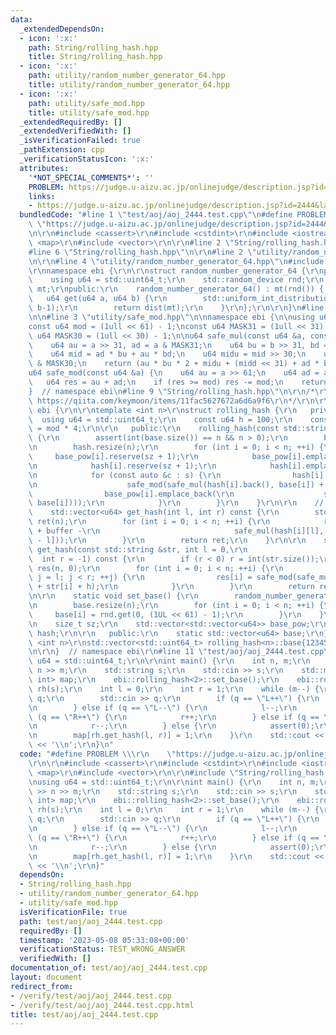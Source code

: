 ```yaml
---
data:
  _extendedDependsOn:
  - icon: ':x:'
    path: String/rolling_hash.hpp
    title: String/rolling_hash.hpp
  - icon: ':x:'
    path: utility/random_number_generator_64.hpp
    title: utility/random_number_generator_64.hpp
  - icon: ':x:'
    path: utility/safe_mod.hpp
    title: utility/safe_mod.hpp
  _extendedRequiredBy: []
  _extendedVerifiedWith: []
  _isVerificationFailed: true
  _pathExtension: cpp
  _verificationStatusIcon: ':x:'
  attributes:
    '*NOT_SPECIAL_COMMENTS*': ''
    PROBLEM: https://judge.u-aizu.ac.jp/onlinejudge/description.jsp?id=2444&lang=jp
    links:
    - https://judge.u-aizu.ac.jp/onlinejudge/description.jsp?id=2444&lang=jp
  bundledCode: "#line 1 \"test/aoj/aoj_2444.test.cpp\"\n#define PROBLEM \\\r\n   \
    \ \"https://judge.u-aizu.ac.jp/onlinejudge/description.jsp?id=2444&lang=jp\"\r\
    \n\r\n#include <cassert>\r\n#include <cstdint>\r\n#include <iostream>\r\n#include\
    \ <map>\r\n#include <vector>\r\n\r\n#line 2 \"String/rolling_hash.hpp\"\n\r\n\
    #line 6 \"String/rolling_hash.hpp\"\n\r\n#line 2 \"utility/random_number_generator_64.hpp\"\
    \n\r\n#line 4 \"utility/random_number_generator_64.hpp\"\n#include <random>\r\n\
    \r\nnamespace ebi {\r\n\r\nstruct random_number_generator_64 {\r\nprivate:\r\n\
    \    using u64 = std::uint64_t;\r\n    std::random_device rnd;\r\n    std::mt19937_64\
    \ mt;\r\npublic:\r\n    random_number_generator_64() : mt(rnd()) { }\r\n\r\n \
    \   u64 get(u64 a, u64 b) {\r\n        std::uniform_int_distribution<u64> dist(a,\
    \ b-1);\r\n        return dist(mt);\r\n    }\r\n};\r\n\r\n}\n#line 1 \"utility/safe_mod.hpp\"\
    \n\n#line 3 \"utility/safe_mod.hpp\"\n\nnamespace ebi {\n\nusing u64 = std::uint64_t;\n\
    const u64 mod = (1ull << 61) - 1;\nconst u64 MASK31 = (1ull << 31) - 1;\nconst\
    \ u64 MASK30 = (1ull << 30) - 1;\n\nu64 safe_mul(const u64 &a, const u64 &b) {\n\
    \    u64 au = a >> 31, ad = a & MASK31;\n    u64 bu = b >> 31, bd = b & MASK31;\n\
    \    u64 mid = ad * bu + au * bd;\n    u64 midu = mid >> 30;\n    u64 midd = mid\
    \ & MASK30;\n    return (au * bu * 2 + midu + (midd << 31) + ad * bd);\n}\n\n\
    u64 safe_mod(const u64 &a) {\n    u64 au = a >> 61;\n    u64 ad = a & mod;\n \
    \   u64 res = au + ad;\n    if (res >= mod) res -= mod;\n    return res;\n}\n\n\
    }  // namespace ebi\n#line 9 \"String/rolling_hash.hpp\"\n\r\n/*\r\n    reference:\
    \ https://qiita.com/keymoon/items/11fac5627672a6d6a9f6\r\n*/\r\n\r\nnamespace\
    \ ebi {\r\n\r\ntemplate <int n>\r\nstruct rolling_hash {\r\n   private:\r\n  \
    \  using u64 = std::uint64_t;\r\n    const u64 h = 100;\r\n    const u64 buffer\
    \ = mod * 4;\r\n\r\n   public:\r\n    rolling_hash(const std::string &s) : sz(s.size())\
    \ {\r\n        assert(int(base.size()) == n && n > 0);\r\n        base_pow.resize(n);\r\
    \n        hash.resize(n);\r\n        for (int i = 0; i < n; ++i) {\r\n       \
    \     base_pow[i].reserve(sz + 1);\r\n            base_pow[i].emplace_back(1);\r\
    \n            hash[i].reserve(sz + 1);\r\n            hash[i].emplace_back(0);\r\
    \n            for (const auto &c : s) {\r\n                hash[i].emplace_back(\r\
    \n                    safe_mod(safe_mul(hash[i].back(), base[i]) + c + h));\r\n\
    \                base_pow[i].emplace_back(\r\n                    safe_mod(safe_mul(base_pow[i].back(),\
    \ base[i])));\r\n            }\r\n        }\r\n    }\r\n\r\n    // [l, r)\r\n\
    \    std::vector<u64> get_hash(int l, int r) const {\r\n        std::vector<u64>\
    \ ret(n);\r\n        for (int i = 0; i < n; ++i) {\r\n            ret[i] = safe_mod(hash[i][r]\
    \ + buffer -\r\n                              safe_mul(hash[i][l], base_pow[i][r\
    \ - l]));\r\n        }\r\n        return ret;\r\n    }\r\n\r\n    std::vector<u64>\
    \ get_hash(const std::string &str, int l = 0,\r\n                            \
    \  int r = -1) const {\r\n        if (r < 0) r = int(str.size());\r\n        std::vector<u64>\
    \ res(n, 0);\r\n        for (int i = 0; i < n; ++i) {\r\n            for (int\
    \ j = l; j < r; ++j) {\r\n                res[i] = safe_mod(safe_mul(res[i], base[i])\
    \ + str[i] + h);\r\n            }\r\n        }\r\n        return res;\r\n    }\r\
    \n\r\n    static void set_base() {\r\n        random_number_generator_64 rnd;\r\
    \n        base.resize(n);\r\n        for (int i = 0; i < n; ++i) {\r\n       \
    \     base[i] = rnd.get(0, (1UL << 61) - 1);\r\n        }\r\n    }\r\n\r\n   private:\r\
    \n    size_t sz;\r\n    std::vector<std::vector<u64>> base_pow;\r\n    std::vector<std::vector<u64>>\
    \ hash;\r\n\r\n   public:\r\n    static std::vector<u64> base;\r\n};\r\n\r\ntemplate\
    \ <int n>\r\nstd::vector<std::uint64_t> rolling_hash<n>::base{12345, 10000000};\r\
    \n\r\n}  // namespace ebi\r\n#line 11 \"test/aoj/aoj_2444.test.cpp\"\n\r\nusing\
    \ u64 = std::uint64_t;\r\n\r\nint main() {\r\n    int n, m;\r\n    std::cin >>\
    \ n >> m;\r\n    std::string s;\r\n    std::cin >> s;\r\n    std::map<std::vector<u64>,\
    \ int> map;\r\n    ebi::rolling_hash<2>::set_base();\r\n    ebi::rolling_hash<2>\
    \ rh(s);\r\n    int l = 0;\r\n    int r = 1;\r\n    while (m--) {\r\n        std::string\
    \ q;\r\n        std::cin >> q;\r\n        if (q == \"L++\") {\r\n            l++;\r\
    \n        } else if (q == \"L--\") {\r\n            l--;\r\n        } else if\
    \ (q == \"R++\") {\r\n            r++;\r\n        } else if (q == \"R--\") {\r\
    \n            r--;\r\n        } else {\r\n            assert(0);\r\n        }\r\
    \n        map[rh.get_hash(l, r)] = 1;\r\n    }\r\n    std::cout << int(map.size())\
    \ << '\\n';\r\n}\n"
  code: "#define PROBLEM \\\r\n    \"https://judge.u-aizu.ac.jp/onlinejudge/description.jsp?id=2444&lang=jp\"\
    \r\n\r\n#include <cassert>\r\n#include <cstdint>\r\n#include <iostream>\r\n#include\
    \ <map>\r\n#include <vector>\r\n\r\n#include \"String/rolling_hash.hpp\"\r\n\r\
    \nusing u64 = std::uint64_t;\r\n\r\nint main() {\r\n    int n, m;\r\n    std::cin\
    \ >> n >> m;\r\n    std::string s;\r\n    std::cin >> s;\r\n    std::map<std::vector<u64>,\
    \ int> map;\r\n    ebi::rolling_hash<2>::set_base();\r\n    ebi::rolling_hash<2>\
    \ rh(s);\r\n    int l = 0;\r\n    int r = 1;\r\n    while (m--) {\r\n        std::string\
    \ q;\r\n        std::cin >> q;\r\n        if (q == \"L++\") {\r\n            l++;\r\
    \n        } else if (q == \"L--\") {\r\n            l--;\r\n        } else if\
    \ (q == \"R++\") {\r\n            r++;\r\n        } else if (q == \"R--\") {\r\
    \n            r--;\r\n        } else {\r\n            assert(0);\r\n        }\r\
    \n        map[rh.get_hash(l, r)] = 1;\r\n    }\r\n    std::cout << int(map.size())\
    \ << '\\n';\r\n}"
  dependsOn:
  - String/rolling_hash.hpp
  - utility/random_number_generator_64.hpp
  - utility/safe_mod.hpp
  isVerificationFile: true
  path: test/aoj/aoj_2444.test.cpp
  requiredBy: []
  timestamp: '2023-05-08 05:33:08+00:00'
  verificationStatus: TEST_WRONG_ANSWER
  verifiedWith: []
documentation_of: test/aoj/aoj_2444.test.cpp
layout: document
redirect_from:
- /verify/test/aoj/aoj_2444.test.cpp
- /verify/test/aoj/aoj_2444.test.cpp.html
title: test/aoj/aoj_2444.test.cpp
---
```

